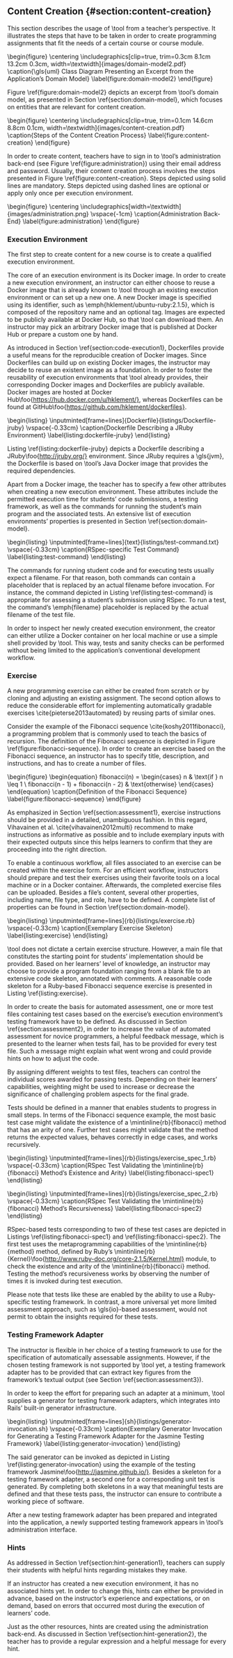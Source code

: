 ## Content Creation {#section:content-creation}

This section describes the usage of \tool from a teacher’s perspective. It illustrates the steps that have to be taken in order to create programming assignments that fit the needs of a certain course or course module.

\begin{figure}
\centering
\includegraphics[clip=true, trim=0.3cm 8.1cm 13.2cm 0.3cm, width=\textwidth]{images/domain-model2.pdf}
\caption{\gls{uml} Class Diagram Presenting an Excerpt from the Application’s Domain Model}
\label{figure:domain-model2}
\end{figure}

Figure \ref{figure:domain-model2} depicts an excerpt from \tool’s domain model, as presented in Section \ref{section:domain-model}, which focuses on entities that are relevant for content creation.

\begin{figure}
\centering
\includegraphics[clip=true, trim=0.1cm 14.6cm 8.8cm 0.1cm, width=\textwidth]{images/content-creation.pdf}
\caption{Steps of the Content Creation Process}
\label{figure:content-creation}
\end{figure}

In order to create content, teachers have to sign in to \tool’s administration back-end (see Figure \ref{figure:administration}) using their email address and password. Usually, their content creation process involves the steps presented in Figure \ref{figure:content-creation}. Steps depicted using solid lines are mandatory. Steps depicted using dashed lines are optional or apply only once per execution environment.

\begin{figure}
\centering
\includegraphics[width=\textwidth]{images/administration.png}
\vspace{-1cm}
\caption{Administration Back-End}
\label{figure:administration}
\end{figure}

### Execution Environment

The first step to create content for a new course is to create a qualified execution environment.

The core of an execution environment is its Docker image. In order to create a new execution environment, an instructor can either choose to reuse a Docker image that is already known to \tool through an existing execution environment or can set up a new one. A new Docker image is specified using its identifier, such as \emph{hklement/ubuntu-ruby:2.1.5}, which is composed of the repository name and an optional tag. Images are expected to be publicly available at Docker Hub, so that \tool can download them. An instructor may pick an arbitrary Docker image that is published at Docker Hub or prepare a custom one by hand.

As introduced in Section \ref{section:code-execution1}, Dockerfiles provide a useful means for the reproducible creation of Docker images. Since Dockerfiles can build up on existing Docker images, the instructor may decide to reuse an existent image as a foundation. In order to foster the reusability of execution environments that \tool already provides, their corresponding Docker images and Dockerfiles are publicly available. Docker images are hosted at Docker Hub\foo{https://hub.docker.com/u/hklement/}, whereas Dockerfiles can be found at GitHub\foo{https://github.com/hklement/dockerfiles}.

\begin{listing}
\inputminted[frame=lines]{Dockerfile}{listings/Dockerfile-jruby}
\vspace{-0.33cm}
\caption{Dockerfile Describing a JRuby Environment}
\label{listing:dockerfile-jruby}
\end{listing}

Listing \ref{listing:dockerfile-jruby} depicts a Dockerfile describing a JRuby\foo{http://jruby.org/} environment. Since JRuby requires a \gls{jvm}, the Dockerfile is based on \tool’s Java Docker image that provides the required dependencies.

Apart from a Docker image, the teacher has to specify a few other attributes when creating a new execution environment. These attributes include the permitted execution time for students’ code submissions, a testing framework, as well as the commands for running the student’s main program and the associated tests. An extensive list of execution environments’ properties is presented in Section \ref{section:domain-model}.

\begin{listing}
\inputminted[frame=lines]{text}{listings/test-command.txt}
\vspace{-0.33cm}
\caption{RSpec-specific Test Command}
\label{listing:test-command}
\end{listing}

The commands for running student code and for executing tests usually expect a filename. For that reason, both commands can contain a placeholder that is replaced by an actual filename before invocation. For instance, the command depicted in Listing \ref{listing:test-command} is appropriate for assessing a student’s submission using RSpec. To run a test, the command’s \emph{filename} placeholder is replaced by the actual filename of the test file.

In order to inspect her newly created execution environment, the creator can either utilize a Docker container on her local machine or use a simple shell provided by \tool. This way, tests and sanity checks can be performed without being limited to the application’s conventional development workflow.

### Exercise

A new programming exercise can either be created from scratch or by cloning and adjusting an existing assignment. The second option allows to reduce the considerable effort for implementing automatically gradable exercises \cite{pieterse2013automated} by reusing parts of similar ones.

Consider the example of the Fibonacci sequence \cite{koshy2011fibonacci}, a programming problem that is commonly used to teach the basics of recursion. The definition of the Fibonacci sequence is depicted in Figure \ref{figure:fibonacci-sequence}. In order to create an exercise based on the Fibonacci sequence, an instructor has to specify title, description, and instructions, and has to create a number of files.

\begin{figure}
\begin{equation}
fibonacci(n) =
\begin{cases}
n & \text{if } n \leq 1 \\
fibonacci(n - 1) + fibonacci(n - 2) & \text{otherwise}
\end{cases}
\end{equation}
\caption{Definition of the Fibonacci Sequence}
\label{figure:fibonacci-sequence}
\end{figure}

As emphasized in Section \ref{section:assessment1}, exercise instructions should be provided in a detailed, unambiguous fashion. In this regard, Vihavainen et al\. \cite{vihavainen2012multi} recommend to make instructions as informative as possible and to include exemplary inputs with their expected outputs since this helps learners to confirm that they are proceeding into the right direction.

To enable a continuous workflow, all files associated to an exercise can be created within the exercise form. For an efficient workflow, instructors should prepare and test their exercises using their favorite tools on a local machine or in a Docker container. Afterwards, the completed exercise files can be uploaded. Besides a file’s content, several other properties, including name, file type, and role, have to be defined. A complete list of properties can be found in Section \ref{section:domain-model}.

\begin{listing}
\inputminted[frame=lines]{rb}{listings/exercise.rb}
\vspace{-0.33cm}
\caption{Exemplary Exercise Skeleton}
\label{listing:exercise}
\end{listing}

\tool does not dictate a certain exercise structure. However, a main file that constitutes the starting point for students’ implementation should be provided. Based on her learners’ level of knowledge, an instructor may choose to provide a program foundation ranging from a blank file to an extensive code skeleton, annotated with comments. A reasonable code skeleton for a Ruby-based Fibonacci sequence exercise is presented in Listing \ref{listing:exercise}.

In order to create the basis for automated assessment, one or more test files containing test cases based on the exercise’s execution environment’s testing framework have to be defined. As discussed in Section \ref{section:assessment2}, in order to increase the value of automated assessment for novice programmers, a helpful feedback message, which is presented to the learner when tests fail, has to be provided for every test file. Such a message might explain what went wrong and could provide hints on how to adjust the code.

By assigning different weights to test files, teachers can control the individual scores awarded for passing tests. Depending on their learners’ capabilities, weighting might be used to increase or decrease the significance of challenging problem aspects for the final grade.

Tests should be defined in a manner that enables students to progress in small steps. In terms of the Fibonacci sequence example, the most basic test case might validate the existence of a \mintinline{rb}{fibonacci} method that has an arity of one. Further test cases might validate that the method returns the expected values, behaves correctly in edge cases, and works recursively.

\begin{listing}
\inputminted[frame=lines]{rb}{listings/exercise_spec_1.rb}
\vspace{-0.33cm}
\caption{RSpec Test Validating the \mintinline{rb}{fibonacci} Method’s Existence and Arity}
\label{listing:fibonacci-spec1}
\end{listing}

\begin{listing}
\inputminted[frame=lines]{rb}{listings/exercise_spec_2.rb}
\vspace{-0.33cm}
\caption{RSpec Test Validating the \mintinline{rb}{fibonacci} Method’s Recursiveness}
\label{listing:fibonacci-spec2}
\end{listing}

RSpec-based tests corresponding to two of these test cases are depicted in Listings \ref{listing:fibonacci-spec1} and \ref{listing:fibonacci-spec2}. The first test uses the metaprogramming capabilities of the \mintinline{rb}{method} method, defined by Ruby’s \mintinline{rb}{Kernel}\foo{http://www.ruby-doc.org/core-2.1.5/Kernel.html} module, to check the existence and arity of the \mintinline{rb}{fibonacci} method. Testing the method’s recursiveness works by observing the number of times it is invoked during test execution.

Please note that tests like these are enabled by the ability to use a Ruby-specific testing framework. In contrast, a more universal yet more limited assessment approach, such as \gls{io}-based assessment, would not permit to obtain the insights required for these tests.

### Testing Framework Adapter

The instructor is flexible in her choice of a testing framework to use for the specification of automatically assessable assignments. However, if the chosen testing framework is not supported by \tool yet, a testing framework adapter has to be provided that can extract key figures from the framework’s textual output (see Section \ref{section:assessment3}).

In order to keep the effort for preparing such an adapter at a minimum, \tool supplies a generator for testing framework adapters, which integrates into Rails’ built-in generator infrastructure.

\begin{listing}
\inputminted[frame=lines]{sh}{listings/generator-invocation.sh}
\vspace{-0.33cm}
\caption{Exemplary Generator Invocation for Generating a Testing Framework Adapter for the Jasmine Testing Framework}
\label{listing:generator-invocation}
\end{listing}

The said generator can be invoked as depicted in Listing \ref{listing:generator-invocation} using the example of the testing framework Jasmine\foo{http://jasmine.github.io/}. Besides a skeleton for a testing framework adapter, a second one for a corresponding unit test is generated. By completing both skeletons in a way that meaningful tests are defined and that these tests pass, the instructor can ensure to contribute a working piece of software.

After a new testing framework adapter has been prepared and integrated into the application, a newly supported testing framework appears in \tool’s administration interface.

### Hints

As addressed in Section \ref{section:hint-generation1}, teachers can supply their students with helpful hints regarding mistakes they make.

If an instructor has created a new execution environment, it has no associated hints yet. In order to change this, hints can either be provided in advance, based on the instructor’s experience and expectations, or on demand, based on errors that occurred most during the execution of learners’ code.

Just as the other resources, hints are created using the administration back-end. As discussed in Section \ref{section:hint-generation2}, the teacher has to provide a regular expression and a helpful message for every hint.
